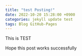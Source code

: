 ```yaml
---
title: "test Posting!"
date: 2022-10-20 15:28:00 +0900
categories: jekyll update test
tags: Blog GitHub-Pages
---
```

This is TEST

Hope this post works successfully
